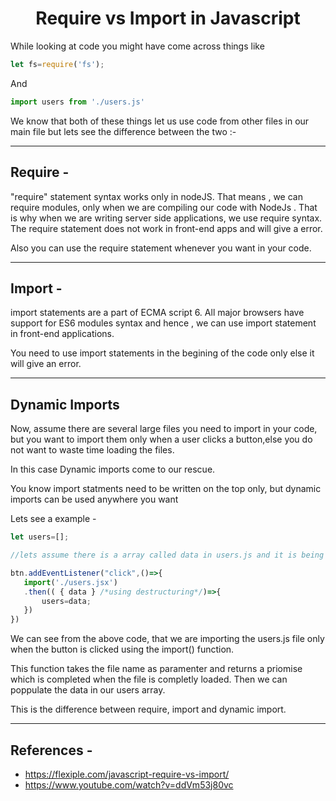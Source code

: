 <h1 align="center">Require vs Import in Javascript</h1>

While looking at code you might have come across things like

```javascript
let fs=require('fs');
```

And

```javascript
import users from './users.js'
```

We know that both of these things let us use code from other files in our main file but lets see the difference between the two :-

---
## Require -

"require" statement syntax works only in nodeJS. That means , we can require modules, only when we are compiling our code with NodeJs . That is why when we are writing server side applications, we use require syntax. The require statement does not work in front-end apps and will give a error.

Also you can use the require statement whenever you want in your code.

---
## Import -

import statements are a part of ECMA script 6. All major browsers have support for ES6 modules syntax and hence , we can use import statement in front-end applications.

You need to use import statements in the begining of the code only else it will give an error.

---
## Dynamic Imports

Now, assume there are several large files you need to import in your code, but you want to import them only when a user clicks a button,else you do not want to waste time loading the files.

In this case Dynamic imports come to our rescue.

You know import statments need to be written on the top only, but dynamic imports can be used anywhere you want 

Lets see a example -

```javascript
let users=[];

//lets assume there is a array called data in users.js and it is being exported from there.

btn.addEventListener("click",()=>{
   import('./users.jsx')
   .then(( { data } /*using destructuring*/)=>{
       users=data;
   })
})
```

We can see from the above code, that we are importing the users.js file only when the button is clicked using the import() function.

This function takes the file name as paramenter and returns a priomise which is completed when the file is completly loaded.
Then we can poppulate the data in our users array.

This is the difference between require, import and dynamic import.

---
## References -

* https://flexiple.com/javascript-require-vs-import/
* https://www.youtube.com/watch?v=ddVm53j80vc
